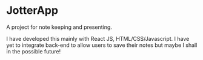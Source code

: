 # JotterApp
A project for note keeping and presenting.

I have developed this mainly with React JS, HTML/CSS/Javascript. I have yet to integrate back-end to allow users to save their notes but maybe I shall in the possible future! 
